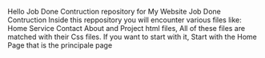 Hello
Job Done Contruction repository for My Website Job Done Contruction
Inside this reppository you will encounter various files like:
Home
Service
Contact
About
and Project html files,
All of these files are matched with their Css files.
If you want to start with it, Start with the Home Page that is the principale page
